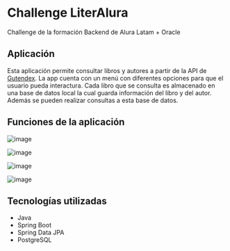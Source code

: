 # Challenge LiterAlura
Challenge de la formación Backend de Alura Latam + Oracle
## Aplicación
Esta aplicación permite consultar libros y autores a partir de la API de [Gutendex](https://gutendex.com/). La app cuenta con un menú con diferentes opciones para que el usuario pueda interactura. Cada libro que se consulta es almacenado en una base de datos local la cual guarda información del libro y del autor. Además se pueden realizar consultas a esta base de datos. 
## Funciones de la aplicación
![image](https://github.com/user-attachments/assets/fabaaf22-7a5d-4cdb-9871-ee1d515357a1)


![image](https://github.com/user-attachments/assets/e47fcbe5-42c5-4d2c-bf99-85475966b67f)


![image](https://github.com/user-attachments/assets/74a97414-9e78-46d8-8cd9-1e48d5d9c13d)


![image](https://github.com/user-attachments/assets/6d44c5bf-f775-4b2b-be68-500ca401cce8)

## Tecnologías utilizadas
- Java
- Spring Boot
- Spring Data JPA
- PostgreSQL

